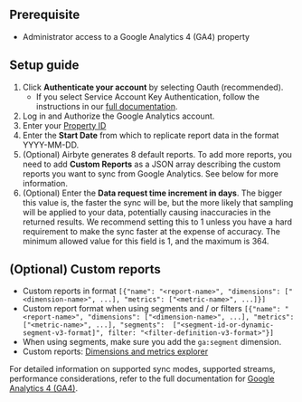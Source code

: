 ## Prerequisite

* Administrator access to a Google Analytics 4 (GA4) property

## Setup guide

1. Click **Authenticate your account** by selecting Oauth (recommended).
   * If you select Service Account Key Authentication, follow the instructions in our [full documentation](https://docs.airbyte.com/integrations/sources/google-analytics-v4).
2. Log in and Authorize the Google Analytics account.
3. Enter your [Property ID](https://developers.google.com/analytics/devguides/reporting/data/v1/property-id#what_is_my_property_id)
4. Enter the **Start Date** from which to replicate report data in the format YYYY-MM-DD.
5. (Optional) Airbyte generates 8 default reports. To add more reports, you need to add **Custom Reports** as a JSON array describing the custom reports you want to sync from Google Analytics. See below for more information.
6. (Optional) Enter the **Data request time increment in days**. The bigger this value is, the faster the sync will be, but the more likely that sampling will be applied to your data, potentially causing inaccuracies in the returned results. We recommend setting this to 1 unless you have a hard requirement to make the sync faster at the expense of accuracy. The minimum allowed value for this field is 1, and the maximum is 364.

## (Optional) Custom reports

* Custom reports in format `[{"name": "<report-name>", "dimensions": ["<dimension-name>", ...], "metrics": ["<metric-name>", ...]}]`
* Custom report format when using segments and / or filters `[{"name": "<report-name>", "dimensions": ["<dimension-name>", ...], "metrics": ["<metric-name>", ...], "segments":  ["<segment-id-or-dynamic-segment-v3-format]", filter: "<filter-definition-v3-format>"}]`
* When using segments, make sure you add the `ga:segment` dimension.
* Custom reports: [Dimensions and metrics explorer](https://ga-dev-tools.web.app/dimensions-metrics-explorer/)

For detailed information on supported sync modes, supported streams, performance considerations, refer to the full documentation for [Google Analytics 4 (GA4)](https://docs.airbyte.com/integrations/sources/google-analytics-v4).
